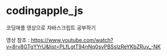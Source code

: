 # codingapple_js
코딩애플 영상으로 자바스크립트 공부하기

영상 참조 : https://www.youtube.com/watch?v=8rv8GTgYYrU&list=PLfLgtT94nNq0svPBSslzReYKbZRuv_-NK
